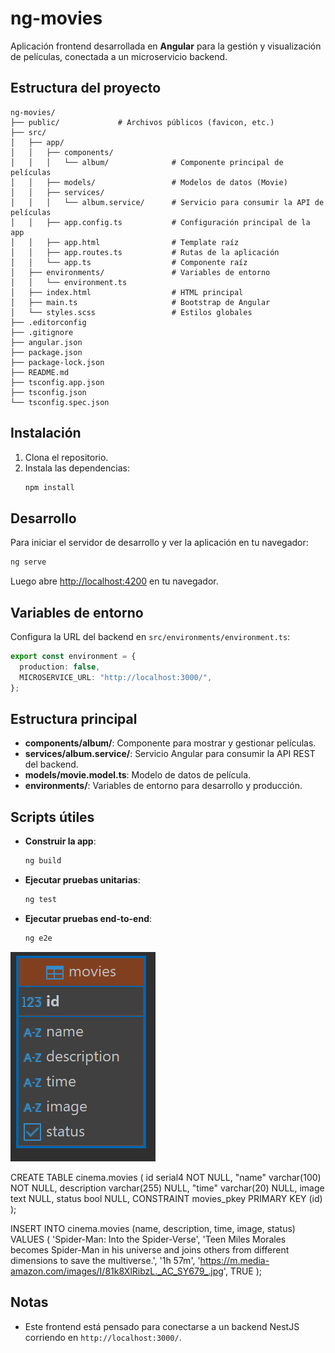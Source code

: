 # ng-movies

Aplicación frontend desarrollada en **Angular** para la gestión y visualización de películas, conectada a un microservicio backend.

## Estructura del proyecto

```
ng-movies/
├── public/             # Archivos públicos (favicon, etc.)
├── src/
│   ├── app/
│   │   ├── components/
│   │   │   └── album/              # Componente principal de películas
│   │   ├── models/                 # Modelos de datos (Movie)
│   │   ├── services/
│   │   │   └── album.service/      # Servicio para consumir la API de películas
│   │   ├── app.config.ts           # Configuración principal de la app
│   │   ├── app.html                # Template raíz
│   │   ├── app.routes.ts           # Rutas de la aplicación
│   │   └── app.ts                  # Componente raíz
│   ├── environments/               # Variables de entorno
│   │   └── environment.ts
│   ├── index.html                  # HTML principal
│   ├── main.ts                     # Bootstrap de Angular
│   └── styles.scss                 # Estilos globales
├── .editorconfig
├── .gitignore
├── angular.json
├── package.json
├── package-lock.json
├── README.md
├── tsconfig.app.json
├── tsconfig.json
└── tsconfig.spec.json
```

## Instalación

1. Clona el repositorio.
2. Instala las dependencias:
   ```bash
   npm install
   ```

## Desarrollo

Para iniciar el servidor de desarrollo y ver la aplicación en tu navegador:

```bash
ng serve
```

Luego abre [http://localhost:4200](http://localhost:4200) en tu navegador.

## Variables de entorno

Configura la URL del backend en `src/environments/environment.ts`:

```typescript
export const environment = {
  production: false,
  MICROSERVICE_URL: "http://localhost:3000/",
};
```

## Estructura principal

- **components/album/**: Componente para mostrar y gestionar películas.
- **services/album.service/**: Servicio Angular para consumir la API REST del backend.
- **models/movie.model.ts**: Modelo de datos de película.
- **environments/**: Variables de entorno para desarrollo y producción.

## Scripts útiles

- **Construir la app**:
  ```bash
  ng build
  ```
- **Ejecutar pruebas unitarias**:
  ```bash
  ng test
  ```
- **Ejecutar pruebas end-to-end**:
  ```bash
  ng e2e
  ```

![alt text](./src/assets/table_sql.png)

CREATE TABLE cinema.movies (
id serial4 NOT NULL,
"name" varchar(100) NOT NULL,
description varchar(255) NULL,
"time" varchar(20) NULL,
image text NULL,
status bool NULL,
CONSTRAINT movies_pkey PRIMARY KEY (id)
);

INSERT INTO cinema.movies (name, description, time, image, status)
VALUES (
'Spider-Man: Into the Spider-Verse',
'Teen Miles Morales becomes Spider-Man in his universe and joins others from different dimensions to save the multiverse.',
'1h 57m',
'https://m.media-amazon.com/images/I/81k8XlRibzL._AC_SY679_.jpg',
TRUE
);

## Notas

- Este frontend está pensado para conectarse a un backend NestJS corriendo en `http://localhost:3000/`.

